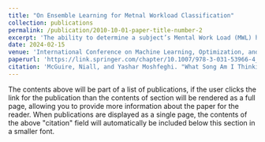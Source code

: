 ```yaml
---
title: "On Ensemble Learning for Metnal Workload Classification"
collection: publications
permalink: /publication/2010-10-01-paper-title-number-2
excerpt: 'The ability to determine a subject’s Mental Work Load (MWL) has a wide range of significant applications within modern working environments. In recent years, techniques such as Electroencephalography (EEG) have come to the forefront of MWL monitoring by extracting signals from the brain that correlate strongly to the workload of a subject. To effectively classify the MWL of a subject via their EEG data, prior works have employed machine and deep learning models. These studies have primarily utilised single-learner models to perform MWL classification. However, given the significance of accurately detecting a subject’s MWL for use in practical applications, steps should be taken to assess how we can increase the accuracy of these systems so that they are robust enough for use in real-world scenarios. Therefore, in this study, we investigate if the use of state-of-the-art ensemble learning strategies can improve performance over individual models. As such, we apply Bagging and Stacking ensemble techniques to the STEW dataset to classify “low”, “medium”, and “high” workload levels using EEG data. We also explore how different model compositions impact performance by modifying the type and quantity of models within each ensemble. The results from this study highlight that ensemble networks are capable of improving upon the accuracy of all their individual learner counterparts whilst reducing the variance of predictions, with our highest scoring model being a stacking BLSTM consisting of 8 learners, which achieved a classification accuracy of 97%.'
date: 2024-02-15
venue: 'International Conference on Machine Learning, Optimization, and Data Science'
paperurl: 'https://link.springer.com/chapter/10.1007/978-3-031-53966-4_27'
citation: 'McGuire, Niall, and Yashar Moshfeghi. "What Song Am I Thinking Of?." International Conference on Machine Learning, Optimization, and Data Science. 2023.'
---
```


The contents above will be part of a list of publications, if the user clicks the link for the publication than the contents of section will be rendered as a full page, allowing you to provide more information about the paper for the reader. When publications are displayed as a single page, the contents of the above "citation" field will automatically be included below this section in a smaller font.